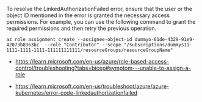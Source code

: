 To resolve the LinkedAuthorizationFailed error, ensure that the user or the object ID mentioned in the error is granted the necessary access permissions. For example, you can use the following command to grant the required permissions and then retry the previous operation.

```
az role assignment create --assignee-object-id dummyo-61de-4329-91e9-42073b8363bc  --role "Contributor" --scope "/subscriptions/dummys11-1111-1111-1111-111111111111/resourceGroups/resourceGroupName"
```

- https://learn.microsoft.com/en-us/azure/role-based-access-control/troubleshooting?tabs=bicep#symptom---unable-to-assign-a-role

- https://learn.microsoft.com/en-us/troubleshoot/azure/azure-kubernetes/error-code-linkedauthorizationfailed
